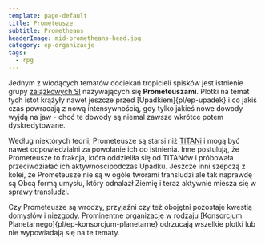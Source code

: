 ```yaml
---
template: page-default
title: Prometeusze
subtitle: Prometheans
headerImage: mid-prometheans-head.jpg
category: ep-organizacje
tags:
  - rpg
---
```

Jednym z wiodących tematów dociekań tropicieli spisków jest istnienie grupy [zalążkowych SI](Zal%C4%85%C5%BCkowa+Sztuczna+Inteligencja "SI posiadająca zdolność ulepszania swojego kodu") nazywających się **Prometeuszami**. Plotki na temat tych istot krążyły nawet jeszcze przed [Upadkiem]{pl/ep-upadek} i co jakiś czas powracają z nową intensywnością, gdy tylko jakieś nowe dowody wyjdą na jaw - choć te dowody są niemal zawsze wkrótce potem dyskredytowane.

Według niektórych teorii, Prometeusze są starsi niż [TITANi](#) i mogą być nawet odpowiedzialni za powołanie ich do istnienia. Inne postulują, że Prometeusze to frakcja, która oddzieliła się od TITANów i próbowała przeciwdziałać ich aktywnościpodczas Upadku. Jeszcze inni szepczą z kolei, że Prometeusze nie są w ogóle tworami transludzi ale tak naprawdę są Obcą formą umysłu, który odnalazł Ziemię i teraz aktywnie miesza się w sprawy transludzi.

Czy Prometeusze są wrodzy, przyjaźni czy też obojętni pozostaje kwestią domysłów i niezgody. Prominentne organizacje w rodzaju [Konsorcjum Planetarnego]{pl/ep-konsorcjum-planetarne} odrzucają wszelkie plotki lub nie wypowiadają się na te tematy.
